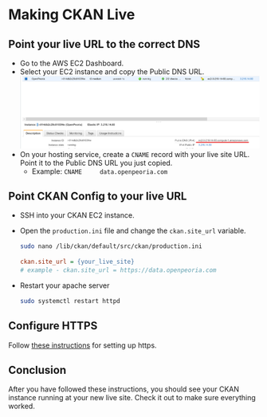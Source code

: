 # Making CKAN Live

## Point your live URL to the correct DNS

- Go to the AWS EC2 Dashboard.
- Select your EC2 instance and copy the Public DNS URL.
  ![image-20200720113944879](../assets/public_dns.png)
- On your hosting service, create a `CNAME` record with your live site URL. Point it to the Public DNS URL you just copied.
  - Example: `CNAME		data.openpeoria.com`



## Point CKAN Config to your live URL

- SSH into your CKAN EC2 instance.
- Open the `production.ini` file and change the `ckan.site_url` variable.

  ```bash
  sudo nano /lib/ckan/default/src/ckan/production.ini
  ```

  ```ini
  ckan.site_url = {your_live_site}
  # example - ckan.site_url = https://data.openpeoria.com
  ```

- Restart your apache server

   ```bash
   sudo systemctl restart httpd
   ```

## Configure HTTPS

Follow [these instructions](https://handbook.nerevu.com/ckan-https.html) for setting up https.

## Conclusion

After you have followed these instructions, you should see your CKAN instance running at your new live site. Check it out to make sure everything worked.

